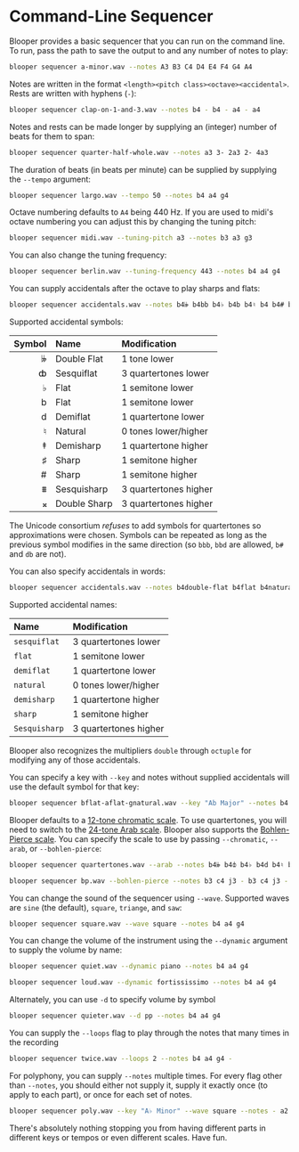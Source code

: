 # Command-Line Sequencer

Blooper provides a basic sequencer that you can run on the command line.
To run, pass the path to save the output to and any number of notes to play:

```bash
blooper sequencer a-minor.wav --notes A3 B3 C4 D4 E4 F4 G4 A4
```

Notes are written in the format `<length><pitch class><octave><accidental>`.
Rests are written with hyphens (`-`):

```bash
blooper sequencer clap-on-1-and-3.wav --notes b4 - b4 - a4 - a4
```

Notes and rests can be made longer by supplying an (integer) number of beats for them to span:

```bash
blooper sequencer quarter-half-whole.wav --notes a3 3- 2a3 2- 4a3
```

The duration of beats (in beats per minute) can be supplied by supplying the `--tempo` argument:

```bash
blooper sequencer largo.wav --tempo 50 --notes b4 a4 g4
```

Octave numbering defaults to `A4` being 440 Hz.
If you are used to midi's octave numbering you can adjust this by changing the tuning pitch:

```bash
blooper sequencer midi.wav --tuning-pitch a3 --notes b3 a3 g3
```

You can also change the tuning frequency:

```bash
blooper sequencer berlin.wav --tuning-frequency 443 --notes b4 a4 g4
```

You can supply accidentals after the octave to play sharps and flats:

```bash
blooper sequencer accidentals.wav --notes b4𝄫 b4bb b4♭ b4b b4♮ b4 b4# b4♯ b4## b4𝄪
```

Supported accidental symbols:

| Symbol |    Name      |     Modification      |
| -----: | :----------- | :-------------------- |
|      𝄫 | Double Flat  | 1 tone lower          |
|      ȸ | Sesquiflat   | 3 quartertones lower  |
|      ♭ | Flat         | 1 semitone lower      |
|      b | Flat         | 1 semitone lower      |
|      d | Demiflat     | 1 quartertone lower   |
|      ♮ | Natural      | 0 tones lower/higher  |
|      ‡ | Demisharp    | 1 quartertone higher  |
|      ♯ | Sharp        | 1 semitone higher     |
|      # | Sharp        | 1 semitone higher     |
|      ⩩ | Sesquisharp  | 3 quartertones higher |
|      𝄪 | Double Sharp | 3 quartertones higher |

The Unicode consortium _refuses_ to add symbols for quartertones so approximations were chosen.
Symbols can be repeated as long as the previous symbol modifies in the same direction (so `bbb`, `bbd` are allowed, `b#` and `db` are not).

You can also specify accidentals in words:

```bash
blooper sequencer accidentals.wav --notes b4double-flat b4flat b4natural b4sharp b4double-sharp
```

Supported accidental names:

|    Name      |     Modification      |
| :----------- | :-------------------- |
| `sesquiflat` | 3 quartertones lower  |
| `flat`       | 1 semitone lower      |
| `demiflat`   | 1 quartertone lower   |
| `natural`    | 0 tones lower/higher  |
| `demisharp`  | 1 quartertone higher  |
| `sharp`      | 1 semitone higher     |
| `Sesquisharp`| 3 quartertones higher |

Blooper also recognizes the multipliers `double` through `octuple` for modifying any of those accidentals.

You can specify a key with `--key` and notes without supplied accidentals will use the default symbol for that key:

```bash
blooper sequencer bflat-aflat-gnatural.wav --key "Ab Major" --notes b4 a4 g4
```

Blooper defaults to a [12-tone chromatic scale](https://en.wikipedia.org/wiki/Chromatic_scale).
To use quartertones, you will need to switch to the [24-tone Arab scale](https://en.wikipedia.org/wiki/Arab_tone_system).
Blooper also supports the [Bohlen-Pierce scale](https://en.wikipedia.org/wiki/Bohlen%E2%80%93Pierce_scale).
You can specify the scale to use by passing `--chromatic`, `--arab`, or `--bohlen-pierce`:

```bash
blooper sequencer quartertones.wav --arab --notes b4𝄫 b4ȸ b4♭ b4d b4♮ b4‡ b4♯ b4⩩ b4𝄪
```

```bash
blooper sequencer bp.wav --bohlen-pierce --notes b3 c4 j3 - b3 c4 j3 - b3 c4 j3
```

You can change the sound of the sequencer using `--wave`.
Supported waves are `sine` (the default), `square`, `triange`, and `saw`:

```bash
blooper sequencer square.wav --wave square --notes b4 a4 g4
```

You can change the volume of the instrument using the `--dynamic` argument to supply the volume by name:

```bash
blooper sequencer quiet.wav --dynamic piano --notes b4 a4 g4
```

```bash
blooper sequencer loud.wav --dynamic fortississimo --notes b4 a4 g4
```

Alternately, you can use `-d` to specify volume by symbol

```bash
blooper sequencer quieter.wav --d pp --notes b4 a4 g4
```

You can supply the `--loops` flag to play through the notes that many times in the recording

```bash
blooper sequencer twice.wav --loops 2 --notes b4 a4 g4 -
```

For polyphony, you can supply `--notes` multiple times.
For every flag other than `--notes`, you should either not supply it, supply it exactly once (to apply to each part), or once for each set of notes.

```bash
blooper sequencer poly.wav --key "A♭ Minor" --wave square --notes - a2 - b2 --loops 6 --wave sine --loops 1 --notes 2a3 2d4 2g4 2a4 2a3 2d4 2g4 a4 a3 d4 g4 a4 a4 a3 d4 g4 a4
```

There's absolutely nothing stopping you from having different parts in different keys or tempos or even different scales.
Have fun.